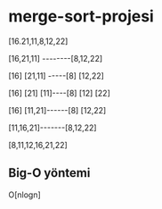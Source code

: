 # merge-sort-projesi

[16.21,11,8,12,22]

[16,21,11] --------[8,12,22]


[16] [21,11] -----[8] [12,22]

[16] [21] [11]----[8] [12] [22]

[16] [11,21]------[8] [12,22]

[11,16,21]-------[8,12,22]

[8,11,12,16,21,22]

## Big-O yöntemi

O[nlogn]
